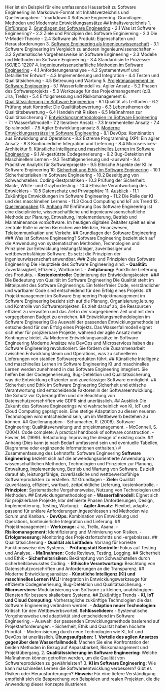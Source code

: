 Hier ist ein Beispiel für eine umfassende Hausarbeit zu Software Engineering im Markdown-Format mit Inhaltsverzeichnis und Quellenangaben: ```markdown # Software Engineering: Grundlagen, Methoden und Modernste Entwicklungsansätze ## Inhaltsverzeichnis 1. [Einführung](#einführung) 2. [Grundlagen der Software Engineering](#grundlagen-der-software-engineering) - 2.1 Was ist Software Engineering? - 2.2 Ziele und Prinzipien des Software Enginiereing - 2.3 Die V-Model-Theorie - 2.4 Software als Produkt: Eigenschaften und Herausforderungen 3. [Software Engineering als Ingenieurwissenschaft](#software-engineering-als-ingenieurwissenschaft) - 3.1 Software Engineering im Vergleich zu anderen Ingenieurwissenschaften - 3.2 Systematische Vorgehensweise im Software Engineering - 3.3 Modelle und Methoden im Software Engineering - 3.4 Standardisierte Prozesse: ISO/IEC 12207 4. [Ingenieurwissenschaftliche Methoden im Software Engineering](#ingenieurwissenschaftliche-methoden-im-software-engineering) - 4.1 Anforderungenanalyse - 4.2 Systementwurf und Detaillierter Entwurf - 4.3 Implementierung und Integration - 4.4 Testen und Qualitätsicherung - 4.5 Betreuung und Wartung 5. [Projektmanagement im Software Engineering](#projektmanagement-im-software-engineering) - 5.1 Wasserfallmodell vs. Agiler Ansatz - 5.2 Phasen des Softwareprojekts - 5.3 Werkzeuge für das Projektmanagement (z.B. Jira, Trello) - 5.4 Erfolgsmessung und Risikomanagement 6. [Qualitätssicherung im Software Engineering](#qualitätssicherung-im-software-engineering) - 6.1 Qualität als Leitfaden - 6.2 Prüfung statt Kontrolle: Die Qualitätsbewertung - 6.3 Lebensthemen der Qualitätsbewertung - 6.4 Handeln mit Risiken - 6.5 Maßnahmen zur Qualitätssicherung 7. [Entwicklungsmethodologien im Software Engineering](#entwicklungsmethodologien-im-software-engineering) - 7.1 Wasserfallmodell - 7.2 Iterativer Ansatz - 7.3 Inkrementeller Ansatz - 7.4 Spiralmodell - 7.5 Agiler Entwicklungsansatz 8. [Moderne Entwicklungsansätze im Software Engineering](#moderne-entwicklungsansätze-im-software-engineering) - 8.1 DevOps: Kombination aus Entwicklung und Operations - 8.2 Extreme Programming (XP): Ein agiler Ansatz - 8.3 Kontinuierliche Integration und Lieferung - 8.4 Microservices-Architektur 9. [Künstliche Intelligenz und maschinelles Lernen im Software Engineering](#künstliche-intelligenz-und-maschinelles-lernen-im-software-engineering) - 9.1 AI-gestützte Codegenerierung - 9.2 Bug-Detektion mit Maschinellem Lernen - 9.3 Testfallgenerierung und -auswahl - 9.4 Prädiktive Analytik für Softwareprojekte - 9.5 Ethische Aspekte der KI im Software Engineering 10. [Sicherheit und Ethik im Software Engineering](#sicherheit-und-ethik-im-software-engineering) - 10.1 Sicherheitsrisiken im Software Engineering - 10.2 Beseitigung von Schwachstellen: Coding-Bestpraktiken - 10.3 Prüfung der Sicherheit: Black-, White- und Grayboxtesting - 10.4 Ethische Verantwortung des Entwicklers - 10.5 Datenschutz und Privatsphäre 11. [Ausblick](#ausblick) - 11.1 Zukünftige Entwicklungen im Software Engineering - 11.2 Die Rolle der KI und des maschinellen Lernens - 11.3 Cloud Computing und IoT als Trend 12. [Quellenangaben](#quellenangaben) 13. [Anhang](#anhang) ## Einführung Das Software Engineering ist eine disciplinierte, wissenschaftliche und ingenieurwissenschaftliche Methode zur Planung, Entwaltung, Implementierung, Betrieb und Maintainenance vonSoftware. Im heutigen digitalen Zeitalter spielt es eine zentrale Rolle in vielen Bereichen wie Medizin, Finanzwesen, Telekommunikation und Verkehr. ## Grundlagen der Software Engineering ### Was ist Software Engineering? Software Engineering bezieht sich auf die Anwendung von systematischen Methoden, Technologien und Prinzipien zur Entwicklung leistungsfähiger, zuverlässiger und wettbewerbsfähiger Software. Es setzt die Prinzipien der Ingenieurwissenschaft anwendbar. ### Ziele und Prinzipien des Software Engineering Die Hauptziele des Software Engineering sind: - **Qualität:** Zuverlässigkeit, Effizienz, Wartbarkeit. - **Zeitplanung:** Pünktliche Lieferung des Produkts. - **Kostenkontrolle:** Optimierung der Entwicklungskosten. ### Die Bedeutung von Qualität im Software Engineering Die Qualität steht im Mittelpunkt des Software Engineerings. Ein fehlerfreier Code, verständlicher und wartbarer Code sind entscheidend für den Erfolg eines Projekts. ## Projektmanagement im Software Engineering Projektmanagement im Software Engineering bezieht sich auf die Planung, Organisierung,leitung und Kontrolle von Softwareprojekten. Es zielt darauf ab, die Ressourcen effizient zu verwalten und das Ziel in der vorgegebenen Zeit und mit dem vorgegebenen Budget zu erreichen. ## Entwicklungsmethodologien im Software Engineering Die Auswahl der passenden Entwicklungsmethode ist entscheidend für den Erfolg eines Projekts. Das Wasserfallmodell eignet sich eher für projizierbare Projekte, während der agile Ansatz mehr Kontingenz bietet. ## Moderne Entwicklungsansätze im Software Engineering Moderne Ansätze wie DevOps und Microservices haben das Software Engineering revolutioniert. Sie fördern die Zusammenarbeit zwischen Entwicklungsteam und Operations, was zu schnelleren Lieferungen von stabilen Softwareprodukten führt. ## Künstliche Intelligenz und maschinelles Lernen im Software Engineering KI und maschinelles Lernen werden zunehmend in das Software Engineering integriert. Sie helfen bei der Codegenerierung, Bug-Detektion und Qualitätssicherung, was die Entwicklung effizienter und zuverlässiger Software ermöglicht. ## Sicherheit und Ethik im Software Engineering Sicherheit und ethische Verantwortung sind entscheidende Faktoren in der Softwareentwicklung. Die Schutz vor Cyberangriffen und die Beachtung von Datenschutzvorschriften wie GDPR sind unerlässlich. ## Ausblick Die Zukunft des Software Engineerings wird wahrscheinlich von KI, IoT und Cloud Computing geprägt sein. Eine stetige Adaptation zu diesen neueren Technologien wird entscheidend sein, um im Wettbewerb bestehen zu können. ## Quellenangaben - Schumacher, R. (2008). Software Engineering: Qualitätsverwaltung und projektmanagement. - McConnell, S. (2004). Code complete: A practical handbook of software construction. - Fowler, M. (1999). Refactoring: Improving the design of existing code. ## Anhang (Dies kann je nach Bedarf umfassend sein und eventuelle Tabellen, Diagramme oder ergänzende Informationen enthalten.) </think> # Zusammenfassung des Lehrstoffs: Software Engineering **Software Engineering** bezieht sich auf die anwendungsorientierte Anwendung von wissenschaftlichen Methoden, Technologien und Prinzipien zur Planung, Entwaltung, Implementierung, Betrieb und Wartung von Software. Es zielt darauf ab, leistungsfähige, zuverlässliche und wettbewerbsfähige Softwareprodukten zu erstellen. ## Grundlagen - **Ziele:** Qualität (zuverlässig, effizient, wartbar), zeitpünktliche Lieferung, kostenkontrolle. - **Prinzipien:** Systematische Vorgehensweise, Nutzung von Technologien und Methoden. ## Entwicklungsmethodologien - **Wasserfallmodell:** Eignet sich für projizierbare Projekte, klar definierte Phasen (Anforderungen, Design, Implementierung, Testing, Wartung). - **Agiler Ansatz:** Flexibel, adaptiv, passend für unklare Anforderungen.ingeschlossen sind Methoden wie Scrum und Kanban. - **DevOps:** Kombination von Entwicklung und Operations, kontinuierliche Integration und Lieferung. ## Projektmanagement - **Werkzeuge:** Jira, Trello, Asana. - **Risikomanagement:** Identifizierung und Minimierung von Risiken. - **Erfolgsmessung:** Monitoring des Projektsfortschritts und -ergebnisses. ## Qualitätssicherung - **Qualität als Leitfaden:** Vorrang für korrekte Funktionsweise des Systems. - **Prüfung statt Kontrolle:** Fokus auf Testing und Analyse. - **Maßnahmen:** Code Reviews, Testing, Logging. ## Sicherheit und Ethik - **Sicherheitsrisiken:** Bekämpfung von Schwachstellen durch sicherheitsbewusstes Coding. - **Ethische Verantwortung:** Beachtung von Datenschutzvorschriften und Anforderungen an die Transparenz. ## Moderne Entwicklungsansätze - **Künstliche Intelligenz (KI) und maschinelles Lernen (ML):** Integration in Entwicklungswerkzeuge für effiziente Codegenerierung, Bug-Detektion und Qualitätssicherung. - **Microservices:** Modularisierung von Software zu kleinen, unabhängigen Diensten für bessere skalierbare Systeme. ## Zukünftige Trends - **KI, IoT und Cloud Computing:** Vorhersagliche zukünftige Technologien die das Software Engineering verändern werden. - **Adaption neuer Technologien:** Kritisch für den Wettbewerbsvorteil. **Schlüsselideen:** - Systematische Vorgehensweise und adaptivität sind entscheidend im Software Engineering. - Auswahl der passenden Entwicklungsmethode basierend auf Projektanforderungen. - Sicherheit, Ethik und Qualität haben höchste Priorität. - Modernisierung durch neue Technologien wie KI, IoT und DevOps ist unerlässlich. **Übungsaufgaben:** 1. **Vorteile des agilen Ansatzes gegenüber dem Wasserfallmodell:** Machen Sie eine Konfrontation der beiden Methoden in Bezug auf Anpassbarkeit, Risikomanagement und Projektübergang. 2. **Qualitätssicherung im Software Engineering:** Welche Maßnahmen können getroffen werden, um die Qualität von Softwareprodukten zu gewährleisten? 3. **KI im Software Engineering:** Wie kann maschinelles Lernen die Softwareentwicklung verbessern? Gibt es Risiken oder Herausforderungen? **Hinweis:** Für eine tiefere Verständigung empfiehlt sich die Besprechung von Beispielen und realen Projekten, die die Anwendung dieser Konzepte illustrieren.
